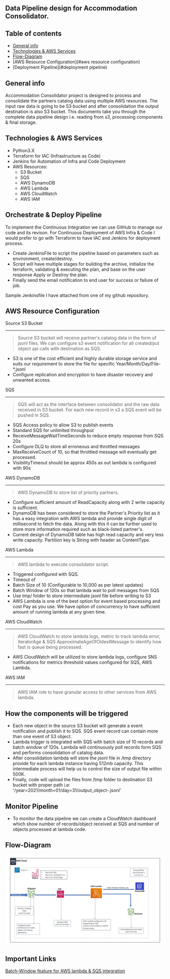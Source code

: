 ## Data Pipeline design for Accommodation Consolidator.

## Table of contents
* [General info](#general-info)
* [Technologies & AWS Services](#technologies)
* [Flow-Diagram](#flow-diagram)
* [AWS Resource Configuration](#aws resource configuration)
* [Deployment Pipeline](#deployment pipeline)


## General info
Accommodation Consolidator project is designed to process and consolidate the partners catalog data using multiple AWS resources. The
input raw data is going to be S3 bucket and after consolidation the output destination is also S3 bucket.
This documents take you through the complete data pipeline design i.e. reading from s3, processing components & final storage.


## Technologies & AWS Services
* Python3.X
* Terraform for IAC (Infrastructure as Code)
* Jenkins for Automation of Infra and Code Deployment
* AWS Resources:
    * S3 Bucket
    * SQS
    * AWS DynamoDB
    * AWS Lambda
    * AWS CloudWatch
    * AWS IAM
    
 
## Orchestrate & Deploy Pipeline
To implement the Continuous Integration we can use GitHub to manage our code and its revison. 
For Continuous Deployment of AWS Infra & Code I would prefer to go with Terraform to have IAC and Jenkins 
for deployment process.
* Create JenkinsFile to script the pipeline based on parameters such as environment, create/destroy.
* Script will have multiple stages for building the archive,  initialize the terraform, validating & executing the plan,
  and base on the user response Apply or Destroy the plan.
* Finally send the email notification to end user for success or failure of job.

Sample Jenkinsfile I have attached from one of my github repository.

## AWS Resource Configuration

Source S3 Bucket
***
> Source S3 bucket will receive partner's catalog data in the form of jsonl files.
> We can configure s3 event notification for all created/put object api calls with destination as SQS.
* S3 is one of the cost efficient and highly durable storage service and suits our requirement to store the file
for specific Year/Month/Day/File-*.jsonl
* Configure replication and encryption to have disaster recovery and unwanted access. 


SQS
***
> SQS will act as the interface between consolidator and the raw data received in S3 bucket.
> For each new record in s3 a SQS event will be pushed in SQS.
* SQS Access policy to allow S3 to publish events
* Standard SQS for unlimited throughput
* ReceiveMessageWaitTimeSeconds to reduce empty response from SQS 20s
* Configure DLQ to store all erroneous and throttled messages
* MaxReceiveCount of 10, so that throttled message will eventually get processed.
* VisibilityTimeout should be approx 450s as out lambda is configured with 90s


AWS DynamoDB
***
> AWS DynamoDB to store list of priority partners.
* Configure sufficient amount of ReadCapacity along with 2 write capacity is sufficient.
* DynamoDB has been considered to store the Partner's Priority list as it has a easy integration
with AWS lambda and provide single digit of millisecond to fetch the data. Along with this it can 
be further used to store more information required such as black-listed partner's.
* Current design of DynamoDB table has high read capacity and very less write capacity. Partition key is String with 
header as ContentType.  


AWS Lambda
***
> AWS lambda to execute consolidator script.
* Triggered configured with SQS.
* Timeout of 
* Batch Size of 10 (Configurable to 10,000 as per latest updates)
* Batch Window of 120s so that lambda wait to poll messages from SQS
* Use tmp/ folder to store intermediate jsonl file before writing to S3
* AWS Lambda is one of the best option for event based processing and cost Pay as you use. We have option of 
concurrency to have sufficient amount of running lambda at any given time.


AWS CloudWatch
***
> AWS CloudWatch to store lambda logs, metric to track lambda error, IteratorAge & SQS
ApproximateAgeOfOldestMessage to identify how fast is queue being processed.
* AWS CloudWatch will be utilized to store lambda logs, configure SNS notifications for metrics threshold values 
configured for SQS, AWS Lambda.


AWS IAM
***
> AWS IAM role to have granular access to other services from AWS lambda.

## How the components will be triggered
* Each new object in the source S3 bucket will generate a event notification and publish it to SQS. SQS event record 
can contain more than one event of S3 object.
* Lambda trigger is integrated with SQS with batch size of 10 records and batch window of 120s. Lambda will continuously
poll records form SQS and performs consolidation of catalog data.
* After consolidation lambda will store the jsonl file in /tmp directory provide for each lambda instance having 512mb
capacity. This intermediate process will help us to control the size of output file within 500K.
* Finally, code will upload the files from /tmp folder to destination S3 bucket with proper path i.e:
'/year=2021/month=01/day=31/output_object-<MICROSECOND>.jsonl'

## Monitor Pipeline
* To monitor the data pipeline we can create a CloudWatch dashboard which show number of records/object received at
SQS and number of objects processed at lambda code. 

## Flow-Diagram
![Data Flow Diagram for Lambda Processor](./data/images/data_flow_diagram.jpg)


## Important Links
[Batch-Window feature for AWS lambda & SQS integration](https://aws.amazon.com/about-aws/whats-new/2020/11/aws-lambda-now-supports-batch-windows-of-up-to-5-minutes-for-functions/)